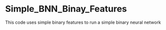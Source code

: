 # Simple_BNN_Binay_Features
This code uses simple binary features to run a simple binary neural network
